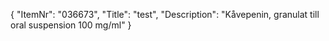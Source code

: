 {
  "ItemNr": "036673",
  "Title": "test",
  "Description": "Kåvepenin, granulat till oral suspension 100 mg/ml"
}